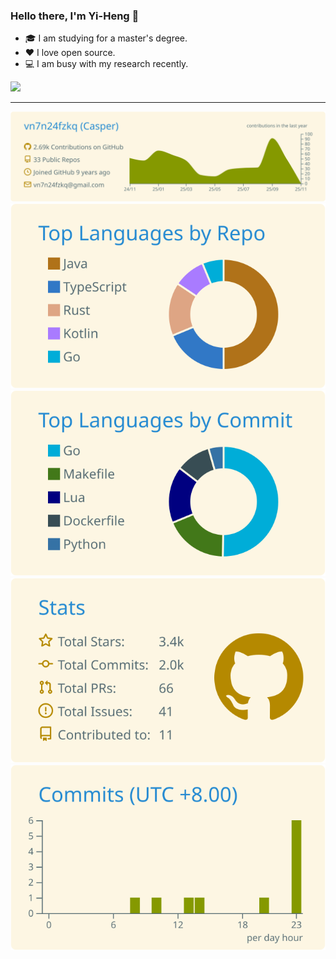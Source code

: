 ### Hello there, I'm Yi-Heng 👋
- 🎓 I am studying for a master's degree.
- ❤️ I love open source.
- 💻 I am busy with my research recently.

![](https://komarev.com/ghpvc/?username=vn7n24fzkq&color=dc143c)

---

[![](https://raw.githubusercontent.com/vn7n24fzkq/vn7n24fzkq/master/profile-summary-card-output/solarized/0-profile-details.svg)](https://github.com/vn7n24fzkq/github-profile-summary-cards)
[![](https://raw.githubusercontent.com/vn7n24fzkq/vn7n24fzkq/master/profile-summary-card-output/solarized/1-repos-per-language.svg)](https://github.com/vn7n24fzkq/github-profile-summary-cards) [![](https://raw.githubusercontent.com/vn7n24fzkq/vn7n24fzkq/master/profile-summary-card-output/solarized/2-most-commit-language.svg)](https://github.com/vn7n24fzkq/github-profile-summary-cards)
[![](https://raw.githubusercontent.com/vn7n24fzkq/vn7n24fzkq/master/profile-summary-card-output/solarized/3-stats.svg)](https://github.com/vn7n24fzkq/github-profile-summary-cards) [![](https://raw.githubusercontent.com/vn7n24fzkq/vn7n24fzkq/master/profile-summary-card-output/solarized/4-productive-time.svg)](https://github.com/vn7n24fzkq/github-profile-summary-cards)
